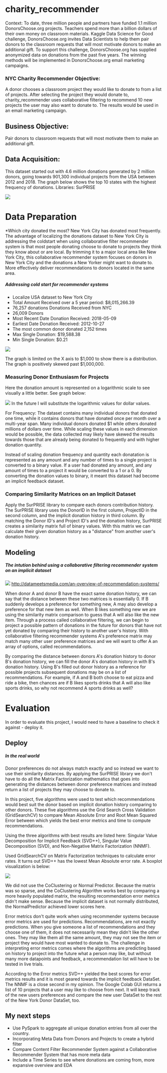 # charity_recommender

Context:
To date, three million people and partners have funded 1.1 million DonorsChoose.org projects. Teachers spend more than a billion dollars of their own money on classroom materials.
Kaggle Data Science for Good challenge, DonorsChoose.org invites Data Scientists to help them pair donors to the classroom requests that will most motivate donors to make an additional gift. 
To support this challenge, DonorsChoose.org has supplied anonymized data on donations from the past five years. The winning methods will be implemented in DonorsChoose.org email marketing campaigns.

### NYC Charity Recommender Objective:
A donor chooses a classroom project they would like to donate to from a list of projects. After selecting the project they would donate to, charity_recommender uses collaborative filtering to recommend 10 new projects the user may also want to donate to. The results would be used in an email marketing campaign. 

## Business Objective:
Pair donors to classroom requests that will most motivate them to make an additional gift.

## Data Acquisition:
This dataset started out with 4.6 million donations generated by 2 million donors, going towards 901,300 individual projects from the USA between 2012 and 2018. 
The graph below shows the top 10 states with the highest frequency of donations. 
Libraries: SurPRISE

![](https://github.com/Chris-Manna/charity_recommender/blob/master/top_ten_donating_states.png)

# Data Preparation

*Which city donated the most?
New York City has donated most frequently. 
The advantage of localizing the donations dataset to New York City is addressing the coldstart when using collaborative filter recommender system is that most people donating choose to donate to projects they think they know about or are local. By trimming it to a major local area like New York City, this collaborative recommender system focuses on donors in New York City and the donations a New Yorker might want to donate to. More effectively deliver recommendations to donors located in the same area.

##### Addressing cold start for recommender systems
+ Localize USA dataset to New York City
+ Total Amount Received over a 5 year period: $8,015,266.39
+ 76,257 donations Donations Received from NYC
+ 26,009 Donors
+ Most Recent Date Donation Received: 2018-05-09
+ Earliest Date Donation Received: 2012-10-27
+ The most common donor donated 2,152 times
+ Max Single Donation: $19,588.38
+ Min Single Donation: $0.21

![](https://github.com/Chris-Manna/charity_recommender/blob/master/donors%20hist.png)

The graph is limited on the X axis to $1,000 to show there is a distribution. The graph is positively skewed past $1,000,000.

### Measuring Donor Enthusiasm for Projects
Here the donation amount is represented on a logarithmic scale to see visually a little better. See graph below:

![](https://github.com/Chris-Manna/charity_recommender/blob/master/log%20donation.png)
In the future I will substitute the logarithmic values for dollar values. 

For Frequency: The dataset contains many individual donors that donated one time, while it contains donors that have donated once per month over a multi-year span. Many individual donors donated $1 while others donated millions of dollars over time. While scaling these values in each dimension would be possible, the data collected may likely have skewed the results towards those that are already being donated to frequently and with higher donation quantity. 

Instead of scaling donation frequency and quantity each donatation is represented as any amount and any number of times to a single project is converted to a binary value. 
If a user had donated any amount, and any amount of times to a project it would be converted to a 1 or a 0. By converting the donation values to binary, it meant this dataset had become an implicit feedback dataset. 

### Comparing Similarity Matrices on an Implicit Dataset
Apply the SurPRISE library to compare each donors contribution history. 
The SurPRISE library uses the DonorID in the first column, ProjectID in the second column, and the implicit donation history in third column. 
By matching the Donor ID's and Project ID's and the donation history, SurPRISE creates a similarity matrix full of binary values. With this matrix we can calculate their given donation history as a "distance" from another user's donation history. 

## Modeling
##### The intution behind using a collaborative filtering recommender system on an implicit dataset
![](http://datameetsmedia.com/wp-content/uploads/2018/05/2ebah6c-1.png)
http://datameetsmedia.com/an-overview-of-recommendation-systems/

When donor A and donor B have the exact same donation history, we can say that the distance between these two matrices is essentially 0. 
If B suddenly develops a preference for something new, A may also develop a preference for that new item as well. 
When B likes something new we are using the similarity matrix comparison to guess that A will also like the new item. 
Through a process called collaborative filtering, we can begin to project a possible pattern of donations in the future for donors that have not yet donated by comparing their history to another user's history. 
With collaborative filtering recommender systems A's preference matrix may match many other user preference matrices and we will want to offer A an array of options, called recommendations. 

By comparing the distance between donors A's donation history to donor B's donation history, we can fill the donor A's donation history in with B's donation history. Using B's filled out donor history as a reference for possible projects subsequent donations may be on a list of recommendations.  For example, if A and B both choose to eat pizza and ride a bike, then chances are if B likes sports drinks that A will also like sports drinks, so why not recommend A sports drinks as well? 

# Evaluation
In order to evaluate this project, I would need to have a baseline to check it against - deploy it. 

## Deploy
##### In the real world
Donor preferences do not always match exactly and so instead we want to use their similarity distances. By applying the SurPRISE library we don't have to do all the Matrix Factorization mathematics that goes into generating the distances between donor preference matrices and instead return a list of projects they may choose to donate to. 
 
In this project, five algorithms were used to test which recommendations would best suit the donor based on implicit donation history comparing to other donors. 
These five algorithms use the Grid Search Cross Validation (GridSearchCV) to compare Mean Absolute Error and Root Mean Squared Error between which yields the best error metrics and time to compute recommendations. 

Using the three algorithms with best results are listed here: Singular Value Decomposition for Implicit Feedback (SVD++), Singular Value Decomposition (SVD), and Non-Negative Matrix Factorization (NNMF). 

Used GridSearchCV on Matrix Factorization techniques to calculate error rates. It turns out SVD++ has the lowest Mean Absolute error rate. A boxplot visualization is below: 

![](https://github.com/Chris-Manna/charity_recommender/blob/master/Boxplot%20MAE.png)

We did not use the CoClustering or Normal Predictor. Because the matrix was so sparse, and the CoClustering Algorithm works best by comparing a more heavily populated matrix, the resulting recommendation error metrics didn't make sense. Because the implicit dataset is not normally distributed, the NormalPredictor achieved lower scores here.

Error metrics don't quite work when using recommender systems because error metrics are used for predictions. Recommendations, are not exactly predictions. When you give someone a list of recommendations and they choose one of them, it does not necessarily mean they didn't like the other ones. They may like them all the same amount, they may not see the item or project they would have most wanted to donate to. The challenge in interpreting error metrics comes where the algorithms are predicting based on history to project into the future what a person may like, but without many more datapoints and feedback, a recommendation list will have to be tested in live trials. 

According to the Error metrics SVD++ yielded the best scores for error metrics results and it is most geared towards the implicit feedback DataSet. The NNMF is a close second in my opinion. The Google Colab GUI returns a list of 10 projects that a user may like to choose from next. It will keep track of the new users preferences and compare the new user DataSet to the rest of the New York Donor DataSet, too. 

## My next steps
- Use PySpark to aggregate all unique donation entries from all over the country. 
- Incorporating Meta Data from Donors and Projects to create a hybrid filter
- Compare Content Filter Recommender System against a Collaborative Recommender System that has more meta data
- Include a Time Series to see where donations are coming from, more expansive overview and EDA

